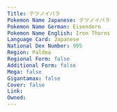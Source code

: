 ```yaml
---
﻿Title: テツノイバラ
Pokemon Name Japanese: テツノイバラ
Pokemon Name German: Eisendorn
Pokemon Name English: Iron Thorns
Language Card: Japanese
National Dex Number: 995
Region: Paldea
Regional Form: false
Additional Form: false
Mega: false
Gigantamax: false
Cover: false
Link: 
Owned: 
---
```

